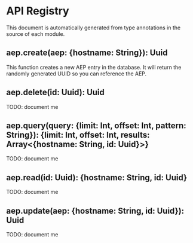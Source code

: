 # API Registry

This document is automatically generated from type annotations in the source of each module.

## aep.create(aep: {hostname: String}): Uuid

This function creates a new AEP entry in the database.  It will return
the randomly generated UUID so you can reference the AEP.
## aep.delete(id: Uuid): Uuid

TODO: document me
## aep.query(query: {limit: Int, offset: Int, pattern: String}): {limit: Int, offset: Int, results: Array<{hostname: String, id: Uuid}>}

TODO: document me
## aep.read(id: Uuid): {hostname: String, id: Uuid}

TODO: document me
## aep.update(aep: {hostname: String, id: Uuid}): Uuid

TODO: document me
